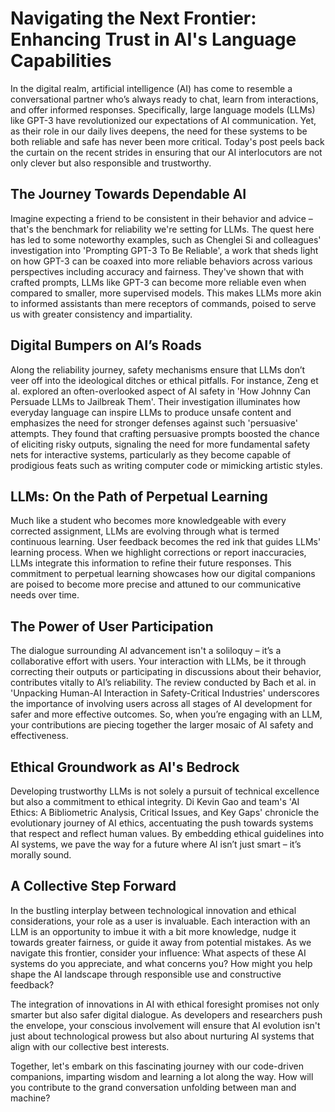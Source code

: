 # Navigating the Next Frontier: Enhancing Trust in AI's Language Capabilities

In the digital realm, artificial intelligence (AI) has come to resemble a conversational partner who’s always ready to chat, learn from interactions, and offer informed responses. Specifically, large language models (LLMs) like GPT-3 have revolutionized our expectations of AI communication. Yet, as their role in our daily lives deepens, the need for these systems to be both reliable and safe has never been more critical. Today's post peels back the curtain on the recent strides in ensuring that our AI interlocutors are not only clever but also responsible and trustworthy.

## The Journey Towards Dependable AI

Imagine expecting a friend to be consistent in their behavior and advice – that's the benchmark for reliability we're setting for LLMs. The quest here has led to some noteworthy examples, such as Chenglei Si and colleagues' investigation into 'Prompting GPT-3 To Be Reliable', a work that sheds light on how GPT-3 can be coaxed into more reliable behaviors across various perspectives including accuracy and fairness. They've shown that with crafted prompts, LLMs like GPT-3 can become more reliable even when compared to smaller, more supervised models. This makes LLMs more akin to informed assistants than mere receptors of commands, poised to serve us with greater consistency and impartiality.

## Digital Bumpers on AI’s Roads 

Along the reliability journey, safety mechanisms ensure that LLMs don’t veer off into the ideological ditches or ethical pitfalls. For instance, Zeng et al. explored an often-overlooked aspect of AI safety in 'How Johnny Can Persuade LLMs to Jailbreak Them'. Their investigation illuminates how everyday language can inspire LLMs to produce unsafe content and emphasizes the need for stronger defenses against such 'persuasive' attempts. They found that crafting persuasive prompts boosted the chance of eliciting risky outputs, signaling the need for more fundamental safety nets for interactive systems, particularly as they become capable of prodigious feats such as writing computer code or mimicking artistic styles.

## LLMs: On the Path of Perpetual Learning

Much like a student who becomes more knowledgeable with every corrected assignment, LLMs are evolving through what is termed continuous learning. User feedback becomes the red ink that guides LLMs' learning process. When we highlight corrections or report inaccuracies, LLMs integrate this information to refine their future responses. This commitment to perpetual learning showcases how our digital companions are poised to become more precise and attuned to our communicative needs over time.

## The Power of User Participation 

The dialogue surrounding AI advancement isn't a soliloquy – it’s a collaborative effort with users. Your interaction with LLMs, be it through correcting their outputs or participating in discussions about their behavior, contributes vitally to AI’s reliability. The review conducted by Bach et al. in 'Unpacking Human-AI Interaction in Safety-Critical Industries' underscores the importance of involving users across all stages of AI development for safer and more effective outcomes. So, when you’re engaging with an LLM, your contributions are piecing together the larger mosaic of AI safety and effectiveness.

## Ethical Groundwork as AI's Bedrock

Developing trustworthy LLMs is not solely a pursuit of technical excellence but also a commitment to ethical integrity. Di Kevin Gao and team's 'AI Ethics: A Bibliometric Analysis, Critical Issues, and Key Gaps' chronicle the evolutionary journey of AI ethics, accentuating the push towards systems that respect and reflect human values. By embedding ethical guidelines into AI systems, we pave the way for a future where AI isn’t just smart – it’s morally sound.

## A Collective Step Forward 

In the bustling interplay between technological innovation and ethical considerations, your role as a user is invaluable. Each interaction with an LLM is an opportunity to imbue it with a bit more knowledge, nudge it towards greater fairness, or guide it away from potential mistakes. As we navigate this frontier, consider your influence: What aspects of these AI systems do you appreciate, and what concerns you? How might you help shape the AI landscape through responsible use and constructive feedback?

The integration of innovations in AI with ethical foresight promises not only smarter but also safer digital dialogue. As developers and researchers push the envelope, your conscious involvement will ensure that AI evolution isn't just about technological prowess but also about nurturing AI systems that align with our collective best interests.

Together, let's embark on this fascinating journey with our code-driven companions, imparting wisdom and learning a lot along the way. How will you contribute to the grand conversation unfolding between man and machine?
